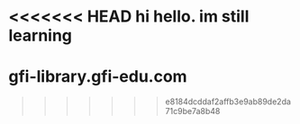 <<<<<<< HEAD
hi hello. im still learning 
=======
# gfi-library.gfi-edu.com
>>>>>>> e8184dcddaf2affb3e9ab89de2da71c9be7a8b48
